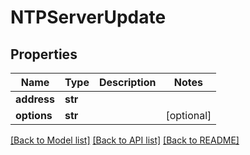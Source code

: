 # NTPServerUpdate


## Properties

Name | Type | Description | Notes
------------ | ------------- | ------------- | -------------
**address** | **str** |  | 
**options** | **str** |  | [optional] 

[[Back to Model list]](../#documentation-for-models) [[Back to API list]](../#documentation-for-api-endpoints) [[Back to README]](../)


